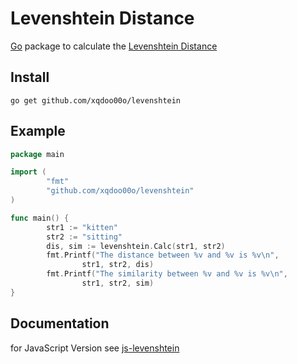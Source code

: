 Levenshtein Distance
====================

[Go](http://golang.org) package to calculate the [Levenshtein Distance](http://en.wikipedia.org/wiki/Levenshtein_distance)

Install
-------

    go get github.com/xqdoo00o/levenshtein

Example
-------

```go
package main

import (
        "fmt"
        "github.com/xqdoo00o/levenshtein"
)

func main() {
        str1 := "kitten"
        str2 := "sitting"
        dis, sim := levenshtein.Calc(str1, str2)
        fmt.Printf("The distance between %v and %v is %v\n",
                str1, str2, dis)
        fmt.Printf("The similarity between %v and %v is %v\n",
                str1, str2, sim)
}

```

Documentation
-------------
for JavaScript Version see [js-levenshtein](https://github.com/gustf/js-levenshtein)
